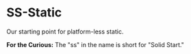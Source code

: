 # SS-Static

Our starting point for platform-less static.

**For the Curious:**
The "ss" in the name is short for "Solid Start."